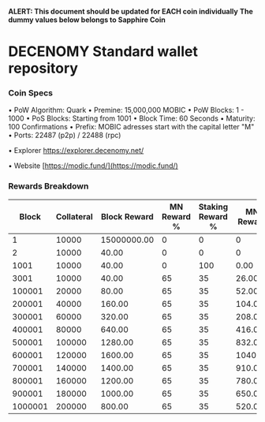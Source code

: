 **ALERT: This document should be updated for EACH coin individually**
**The dummy values below belongs to Sapphire Coin**

DECENOMY Standard wallet repository
=====================================

### Coin Specs

• PoW Algorithm: Quark
• Premine:  15,000,000 MOBIC
• PoW Blocks: 1 - 1000
• PoS Blocks: Starting from 1001
• Block Time: 60 Seconds
• Maturity: 100 Confirmations
• Prefix: MOBIC adresses start with the capital letter "M"
• Ports: 22487 (p2p) / 22488 (rpc)

• Explorer https://explorer.decenomy.net/

• Website [https://modic.fund/](https://modic.fund/)

### Rewards Breakdown
|Block  |Collateral|Block Reward|MN Reward %|Staking Reward %|MN Reward|Staker Reward|
|-------|----------|------------|-----------|----------------|---------|-------------|
|1      |10000     |15000000.00 |0          |0               |0        |0            |
|2      |10000     |40.00       |0          |0               |0        |0            |
|1001   |10000     |40.00       |0          |100             |0.00     |40.00        |
|3001   |10000     |40.00       |65         |35              |26.00    |14.00        |
|100001 |20000     |80.00       |65         |35              |52.00    |28.00        |
|200001 |40000     |160.00      |65         |35              |104.00   |56.00        |
|300001 |60000     |320.00      |65         |35              |208.00   |112.00       |
|400001 |80000     |640.00      |65         |35              |416.00   |224.00       |
|500001 |100000    |1280.00     |65         |35              |832.00   |448.00       |
|600001 |120000    |1600.00     |65         |35              |1040.00  |560.00       |
|700001 |140000    |1400.00     |65         |35              |910.00   |490.00       |
|800001 |160000    |1200.00     |65         |35              |780.00   |420.00       |
|900001 |180000    |1000.00     |65         |35              |650.00   |350.00       |
|1000001|200000    |800.00      |65         |35              |520.00   |280.00       |

